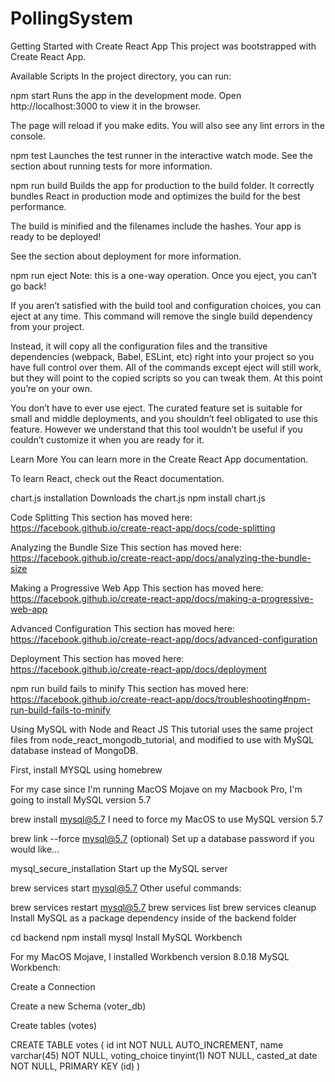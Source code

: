 # PollingSystem
Getting Started with Create React App
This project was bootstrapped with Create React App.

Available Scripts
In the project directory, you can run:

npm start
Runs the app in the development mode.
Open http://localhost:3000 to view it in the browser.

The page will reload if you make edits.
You will also see any lint errors in the console.

npm test
Launches the test runner in the interactive watch mode.
See the section about running tests for more information.

npm run build
Builds the app for production to the build folder.
It correctly bundles React in production mode and optimizes the build for the best performance.

The build is minified and the filenames include the hashes.
Your app is ready to be deployed!

See the section about deployment for more information.

npm run eject
Note: this is a one-way operation. Once you eject, you can’t go back!

If you aren’t satisfied with the build tool and configuration choices, you can eject at any time. This command will remove the single build dependency from your project.

Instead, it will copy all the configuration files and the transitive dependencies (webpack, Babel, ESLint, etc) right into your project so you have full control over them. All of the commands except eject will still work, but they will point to the copied scripts so you can tweak them. At this point you’re on your own.

You don’t have to ever use eject. The curated feature set is suitable for small and middle deployments, and you shouldn’t feel obligated to use this feature. However we understand that this tool wouldn’t be useful if you couldn’t customize it when you are ready for it.

Learn More
You can learn more in the Create React App documentation.

To learn React, check out the React documentation.

chart.js installation
Downloads the chart.js npm install chart.js

Code Splitting
This section has moved here: https://facebook.github.io/create-react-app/docs/code-splitting

Analyzing the Bundle Size
This section has moved here: https://facebook.github.io/create-react-app/docs/analyzing-the-bundle-size

Making a Progressive Web App
This section has moved here: https://facebook.github.io/create-react-app/docs/making-a-progressive-web-app

Advanced Configuration
This section has moved here: https://facebook.github.io/create-react-app/docs/advanced-configuration

Deployment
This section has moved here: https://facebook.github.io/create-react-app/docs/deployment

npm run build fails to minify
This section has moved here: https://facebook.github.io/create-react-app/docs/troubleshooting#npm-run-build-fails-to-minify

Using MySQL with Node and React JS
This tutorial uses the same project files from node_react_mongodb_tutorial, and modified to use with MySQL database instead of MongoDB.

First, install MYSQL using homebrew

For my case since I'm running MacOS Mojave on my Macbook Pro, I'm going to install MySQL version 5.7

brew install mysql@5.7
I need to force my MacOS to use MySQL version 5.7

brew link --force mysql@5.7
(optional) Set up a database password if you would like...

mysql_secure_installation
Start up the MySQL server

brew services start mysql@5.7
Other useful commands:

brew services restart mysql@5.7
brew services list
brew services cleanup
Install MySQL as a package dependency inside of the backend folder

cd backend
npm install mysql
Install MySQL Workbench

For my MacOS Mojave, I installed Workbench version 8.0.18
MySQL Workbench:

Create a Connection

Create a new Schema (voter_db)

Create tables (votes)

CREATE TABLE votes ( id int NOT NULL AUTO_INCREMENT, name varchar(45) NOT NULL, voting_choice tinyint(1) NOT NULL, casted_at date NOT NULL, PRIMARY KEY (id) )
